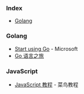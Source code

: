 ### Index

* [Golang](#golang)


### Golang

* [Start using Go](https://docs.microsoft.com/zh-cn/learn/paths/go-first-steps/) - Microsoft
* [Go 语言之旅](https://tour.go-zh.org/)

### JavaScript
* [JavaScript 教程](https://www.runoob.com/js/js-tutorial.html) - 菜鸟教程
